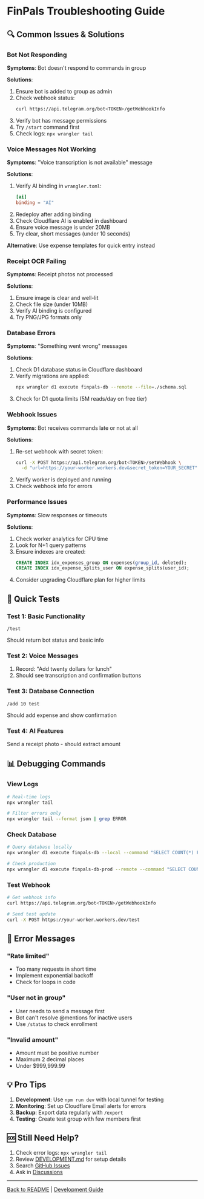 # FinPals Troubleshooting Guide

## 🔍 Common Issues & Solutions

### Bot Not Responding

**Symptoms**: Bot doesn't respond to commands in group

**Solutions**:
1. Ensure bot is added to group as admin
2. Check webhook status:
   ```bash
   curl https://api.telegram.org/bot<TOKEN>/getWebhookInfo
   ```
3. Verify bot has message permissions
4. Try `/start` command first
5. Check logs: `npx wrangler tail`

### Voice Messages Not Working

**Symptoms**: "Voice transcription is not available" message

**Solutions**:
1. Verify AI binding in `wrangler.toml`:
   ```toml
   [ai]
   binding = "AI"
   ```
2. Redeploy after adding binding
3. Check Cloudflare AI is enabled in dashboard
4. Ensure voice message is under 20MB
5. Try clear, short messages (under 10 seconds)

**Alternative**: Use expense templates for quick entry instead

### Receipt OCR Failing

**Symptoms**: Receipt photos not processed

**Solutions**:
1. Ensure image is clear and well-lit
2. Check file size (under 10MB)
3. Verify AI binding is configured
4. Try PNG/JPG formats only

### Database Errors

**Symptoms**: "Something went wrong" messages

**Solutions**:
1. Check D1 database status in Cloudflare dashboard
2. Verify migrations are applied:
   ```bash
   npx wrangler d1 execute finpals-db --remote --file=./schema.sql
   ```
3. Check for D1 quota limits (5M reads/day on free tier)

### Webhook Issues

**Symptoms**: Bot receives commands late or not at all

**Solutions**:
1. Re-set webhook with secret token:
   ```bash
   curl -X POST https://api.telegram.org/bot<TOKEN>/setWebhook \
     -d "url=https://your-worker.workers.dev&secret_token=YOUR_SECRET"
   ```
2. Verify worker is deployed and running
3. Check webhook info for errors

### Performance Issues

**Symptoms**: Slow responses or timeouts

**Solutions**:
1. Check worker analytics for CPU time
2. Look for N+1 query patterns
3. Ensure indexes are created:
   ```sql
   CREATE INDEX idx_expenses_group ON expenses(group_id, deleted);
   CREATE INDEX idx_expense_splits_user ON expense_splits(user_id);
   ```
4. Consider upgrading Cloudflare plan for higher limits

## 🧪 Quick Tests

### Test 1: Basic Functionality
```
/test
```
Should return bot status and basic info

### Test 2: Voice Messages
1. Record: "Add twenty dollars for lunch"
2. Should see transcription and confirmation buttons

### Test 3: Database Connection
```
/add 10 test
```
Should add expense and show confirmation

### Test 4: AI Features
Send a receipt photo - should extract amount

## 📊 Debugging Commands

### View Logs
```bash
# Real-time logs
npx wrangler tail

# Filter errors only
npx wrangler tail --format json | grep ERROR
```

### Check Database
```bash
# Query database locally
npx wrangler d1 execute finpals-db --local --command "SELECT COUNT(*) FROM expenses"

# Check production
npx wrangler d1 execute finpals-db-prod --remote --command "SELECT COUNT(*) FROM users"
```

### Test Webhook
```bash
# Get webhook info
curl https://api.telegram.org/bot<TOKEN>/getWebhookInfo

# Send test update
curl -X POST https://your-worker.workers.dev/test
```

## 🚨 Error Messages

### "Rate limited"
- Too many requests in short time
- Implement exponential backoff
- Check for loops in code

### "User not in group"
- User needs to send a message first
- Bot can't resolve @mentions for inactive users
- Use `/status` to check enrollment

### "Invalid amount"
- Amount must be positive number
- Maximum 2 decimal places
- Under $999,999.99

## 💡 Pro Tips

1. **Development**: Use `npm run dev` with local tunnel for testing
2. **Monitoring**: Set up Cloudflare Email alerts for errors
3. **Backup**: Export data regularly with `/export`
4. **Testing**: Create test group with few members first

## 🆘 Still Need Help?

1. Check error logs: `npx wrangler tail`
2. Review [DEVELOPMENT.md](../DEVELOPMENT.md) for setup details
3. Search [GitHub Issues](https://github.com/yourusername/finpals/issues)
4. Ask in [Discussions](https://github.com/yourusername/finpals/discussions)

---

[Back to README](../README.md) | [Development Guide](../DEVELOPMENT.md)